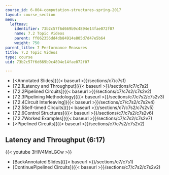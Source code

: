 ```yaml
---
course_id: 6-004-computation-structures-spring-2017
layout: course_section
menu:
  leftnav:
    identifier: 73b2c57f6d669b9c4894e14fae072f07
    name: 7.2 Topic Videos
    parent: ff062356dd4db84914e805d7d47e5b64
    weight: 750
parent_title: 7 Performance Measures
title: 7.2 Topic Videos
type: course
uid: 73b2c57f6d669b9c4894e14fae072f07

---
```


*   [<Annotated Slides]({{< baseurl >}}/sections/c7/c7s1)
*   [7.2.1Latency and Throughput]({{< baseurl >}}/sections/c7/c7s2)
*   [7.2.2Pipelined Circuits]({{< baseurl >}}/sections/c7/c7s2/c7s2v2)
*   [7.2.3Pipelining Methodology]({{< baseurl >}}/sections/c7/c7s2/c7s2v3)
*   [7.2.4Circuit Interleaving]({{< baseurl >}}/sections/c7/c7s2/c7s2v4)
*   [7.2.5Self-timed Circuits]({{< baseurl >}}/sections/c7/c7s2/c7s2v5)
*   [7.2.6Control Structures]({{< baseurl >}}/sections/c7/c7s2/c7s2v6)
*   [7.2.7Worked Examples]({{< baseurl >}}/sections/c7/c7s2/c7s2v7)
*   [\>Pipelined Circuits]({{< baseurl >}}/sections/c7/c7s2/c7s2v2)

Latency and Throughput (6:17)
-----------------------------

{{< youtube 3HIV4MnLGCw >}}

*   [BackAnnotated Slides]({{< baseurl >}}/sections/c7/c7s1)
*   [ContinuePipelined Circuits]({{< baseurl >}}/sections/c7/c7s2/c7s2v2)